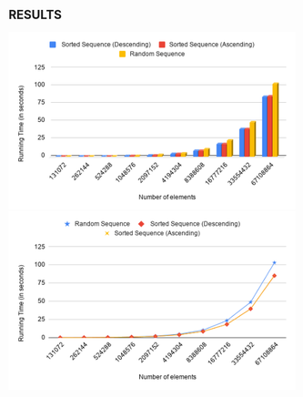 ## RESULTS
<img src="Running Time (in Seconds).png"></img> 
<img src="Time Complexity for Serial Bitonic Sort.png"></img> 


